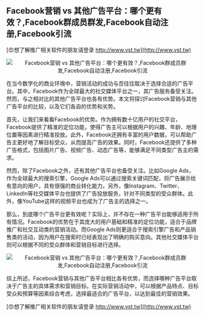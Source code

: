 ## **Facebook营销 vs 其他广告平台：哪个更有效？,Facebook群成员群发,Facebook自动注册,Facebook引流**

[😍想了解推广相关软件的朋友请登录 http://www.vst.tw](http://www.vst.tw)

 <center><img src="https://vst.tw/MP4/tuiguang/png/2.png" alt="Facebook营销 vs 其他广告平台：哪个更有效？,Facebook群成员群发,Facebook自动注册,Facebook引流"></center>

在当今数字化的商业环境中，营销活动的成功与否往往取决于选择合适的广告平台。其中，Facebook作为全球最大的社交媒体平台之一，其广告服务备受关注。然而，与之相对比的其他广告平台也各有优势。本文将探讨Facebook营销与其他广告平台的比较，以及它们各自的优势和劣势。

首先，让我们来看看Facebook的优势。作为拥有数十亿用户的社交平台，Facebook提供了精准的定位功能，使得广告主可以根据用户的兴趣、年龄、地理位置等因素进行精准投放。此外，Facebook还拥有丰富的用户数据，可以帮助广告主更好地了解目标受众，从而提高广告的效果。同时，Facebook还提供了多种广告格式，包括图片广告、视频广告、动态广告等，能够满足不同类型广告主的需求。

然而，除了Facebook之外，还有其他广告平台也备受关注。比如Google Ads，作为全球最大的搜索引擎，Google Ads可以通过搜索关键词匹配，将广告展示给有意向的用户，具有很强的商业转化能力。另外，像Instagram、Twitter、LinkedIn等社交媒体平台也提供了广告投放服务，针对不同类型的受众群体。此外，像YouTube这样的视频平台也成为了广告主的选择之一。

那么，到底哪个广告平台更有效呢？实际上，并不存在一种广告平台能够适用于所有情况。Facebook的优势在于其庞大的用户基础和精准的定位功能，适合于品牌推广和社交互动类的营销活动。而Google Ads则更适合于搜索引擎广告和产品销售类的活动，因为用户在搜索时已经表现出了明确的购买意向。其他社交媒体平台则可以根据不同的受众群体和营销目标进行选择。

 <center><img src="https://vst.tw/MP4/tuiguang/png/8.png" alt="Facebook营销 vs 其他广告平台：哪个更有效？,Facebook群成员群发,Facebook自动注册,Facebook引流"></center>

综上所述，Facebook营销与其他广告平台相比各有优势，而选择哪种广告平台取决于广告主的具体需求和营销目标。在实际营销活动中，可以根据产品特点、目标受众和预算等因素综合考虑，选择最适合的广告平台，以达到最佳的营销效果。

[😍想了解推广相关软件的朋友请登录 http://www.vst.tw](http://www.vst.tw)



